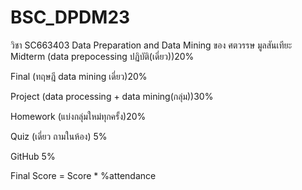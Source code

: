 # BSC_DPDM23
วิชา SC663403 Data Preparation and Data Mining ของ ศตวรรษ มูลสันเทียะ
Midterm (data prepocessing ปฏิบัติ(เดี่ยว))20%

Final (ทฤษฎี data mining เดี่ยว)20%

Project (data processing + data mining(กลุ่ม))30%

Homework (แบ่งกลุ่มใหม่ทุกครั้ง)20%

Quiz (เดี่ยว ถามในห้อง) 5%

GitHub 5%

Final Score = Score * %attendance


